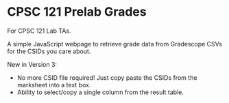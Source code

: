 # CPSC 121 Prelab Grades

For CPSC 121 Lab TAs.

A simple JavaScript webpage to retrieve grade data from Gradescope CSVs for the CSIDs you care about.

New in Version 3:
- No more CSID file required! Just copy paste the CSIDs from the marksheet into a text box.
- Ability to select/copy a single column from the result table.
